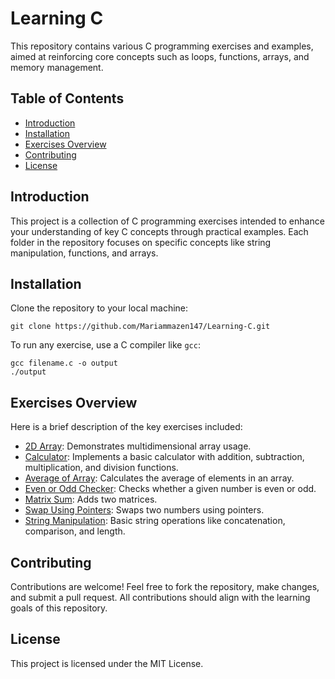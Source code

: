 
<!DOCTYPE html>
<html lang="en">
<head>
    <meta charset="UTF-8">
    <meta name="viewport" content="width=device-width, initial-scale=1.0">
    <title>Learning C - README</title>
</head>
<body>
    <h1>Learning C</h1>

<p>This repository contains various C programming exercises and examples, aimed at reinforcing core concepts such as loops, functions, arrays, and memory management.</p>

<h2>Table of Contents</h2>
<ul>
    <li><a href="#introduction">Introduction</a></li>
    <li><a href="#installation">Installation</a></li>
    <li><a href="#exercises-overview">Exercises Overview</a></li>
    <li><a href="#contributing">Contributing</a></li>
    <li><a href="#license">License</a></li>
</ul>

<h2 id="introduction">Introduction</h2>
<p>This project is a collection of C programming exercises intended to enhance your understanding of key C concepts through practical examples. Each folder in the repository focuses on specific concepts like string manipulation, functions, and arrays.</p>

<h2 id="installation">Installation</h2>
<p>Clone the repository to your local machine:</p>
<pre><code>git clone https://github.com/Mariammazen147/Learning-C.git</code></pre>
<p>To run any exercise, use a C compiler like <code>gcc</code>:</p>
<pre><code>gcc filename.c -o output
./output</code></pre>

<h2 id="exercises-overview">Exercises Overview</h2>
<p>Here is a brief description of the key exercises included:</p>
<ul>
    <li><a href="2D_array/2D_array.c">2D Array</a>: Demonstrates multidimensional array usage.</li>
    <li><a href="Calculator/Calculator.c">Calculator</a>: Implements a basic calculator with addition, subtraction, multiplication, and division functions.</li>
    <li><a href="average_of_array/average_of_array.c">Average of Array</a>: Calculates the average of elements in an array.</li>
    <li><a href="even_or_odd_checker/even_or_odd_checker.c">Even or Odd Checker</a>: Checks whether a given number is even or odd.</li>
    <li><a href="matrix_sum/matrix_sum.c">Matrix Sum</a>: Adds two matrices.</li>
    <li><a href="swap_using_pointers/swap_using_pointers.c">Swap Using Pointers</a>: Swaps two numbers using pointers.</li>
    <li><a href="string_manipulation/string_manipulation.c">String Manipulation</a>: Basic string operations like concatenation, comparison, and length.</li>
</ul>

<h2 id="contributing">Contributing</h2>
<p>Contributions are welcome! Feel free to fork the repository, make changes, and submit a pull request. All contributions should align with the learning goals of this repository.</p>

<h2 id="license">License</h2>
<p>This project is licensed under the MIT License.</p>
</body>
</html>
